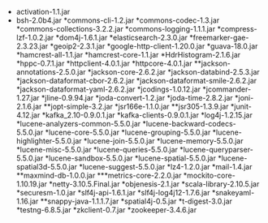 * activation-1.1.jar
* bsh-2.0b4.jar
*commons-cli-1.2.jar
*commons-codec-1.3.jar
*commons-collections-3.2.2.jar
*commons-logging-1.1.1.jar
*compress-lzf-1.0.2.jar
*dom4j-1.6.1.jar
*elasticsearch-2.3.0.jar
*freemarker-gae-2.3.23.jar
*geoip2-2.3.1.jar
*google-http-client-1.20.0.jar
*guava-18.0.jar
*hamcrest-all-1.1.jar
*hamcrest-core-1.1.jar
*HdrHistogram-2.1.6.jar
*hppc-0.7.1.jar
*httpclient-4.0.1.jar
*httpcore-4.0.1.jar
**jackson-annotations-2.5.0.jar
*jackson-core-2.6.2.jar
*jackson-databind-2.5.3.jar
*jackson-dataformat-cbor-2.6.2.jar
*jackson-dataformat-smile-2.6.2.jar
*jackson-dataformat-yaml-2.6.2.jar
*jcodings-1.0.12.jar
*jcommander-1.27.jar
*jline-0.9.94.jar
*joda-convert-1.2.jar
*joda-time-2.8.2.jar
*joni-2.1.6.jar
**jopt-simple-3.2.jar
*jsr166e-1.1.0.jar
**jsr305-1.3.9.jar
*junit-4.12.jar
*kafka_2.10-0.9.0.1.jar
*kafka-clients-0.9.0.1.jar
*log4j-1.2.15.jar
*lucene-analyzers-common-5.5.0.jar
*lucene-backward-codecs-5.5.0.jar
*lucene-core-5.5.0.jar
*lucene-grouping-5.5.0.jar
*lucene-highlighter-5.5.0.jar
*lucene-join-5.5.0.jar
*lucene-memory-5.5.0.jar
*lucene-misc-5.5.0.jar
*lucene-queries-5.5.0.jar
*lucene-queryparser-5.5.0.jar
*lucene-sandbox-5.5.0.jar
*lucene-spatial-5.5.0.jar
*lucene-spatial3d-5.5.0.jar
*lucene-suggest-5.5.0.jar
*lz4-1.2.0.jar
*mail-1.4.jar
**maxmind-db-1.0.0.jar
***metrics-core-2.2.0.jar
*mockito-core-1.10.19.jar
*netty-3.10.5.Final.jar
*objenesis-2.1.jar
*scala-library-2.10.5.jar
*securesm-1.0.jar
*slf4j-api-1.6.1.jar
*slf4j-log4j12-1.7.6.jar
*snakeyaml-1.16.jar
**snappy-java-1.1.1.7.jar
*spatial4j-0.5.jar
*t-digest-3.0.jar
*testng-6.8.5.jar
*zkclient-0.7.jar
*zookeeper-3.4.6.jar
